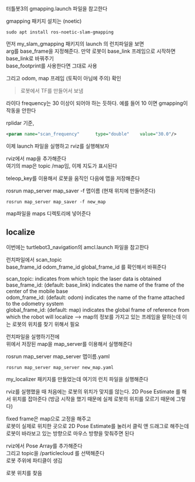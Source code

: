 터틀봇3의 gmapping.launch 파일을 참고한다   

gmapping 패키지 설치는  (noetic)
```
sudo apt install ros-noetic-slam-gmapping
```

먼저 my_slam_gmapping 패키지의 launch 의 런치파일을 보면   
arg를 base_frame을 지정해준다. 만약 로봇이 base_link 프레임으로 시작하면 base_link로 바꿔주기  
base_footprint를 사용한다면 그대로 사용   

그리고 odom, map 프레임 (토픽이 아님에 주의) 확인   
> 로봇에서 TF를 만들어서 보냄   

라이다 frequency는 30 이상이 되어야 하는 듯하다. 예를 들어 10 이면 gmapping이 작동을 안한다 

rplidar 기준, 
```xml
<param name="scan_frequency"      type="double"    value="30.0"/>
```

이제 launch 파일을 실행하고 rviz를 실행해보자  

rviz에서 map을 추가해준다  
여기의 map은 topic /map임, 이제 지도가 표시된다  

teleop_key를 이용해서 로봇을 움직인 다음에 맵을 저장해준다  

rosrun map_server map_saver -f 맵이름   (현재 위치에 만들어준다)
```
rosrun map_server map_saver -f new_map
```

map파일을 maps 디렉토리에 넣어준다 


## localize

이번에는 turtlebot3_navigation의 amcl.launch 파일을 참고한다  

런치파일에서 scan_topic  
base_frame_id
odom_frame_id
global_frame_id 를 확인해서 바꿔준다  

scan_topic: indicates from which topic the laser data is obtained  
base_frame_id: (default: base_link) indicates the name of the frame of the center of the mobile base   
odom_frame_id: (default: odom) indicates the name of the frame attached to the odometry system  
global_frame_id: (default: map) indicates the global frame of reference from which the robot will localize  --> map의 정보를 가지고 있는 프레임을 말하는데 이는 로봇의 위치를 찾기 위해서 필요


런치파일을 실행하기전에  
위에서 저장된 map을 map_server를 이용해서 실행해준다

rosrun map_server map_server 맵이름.yaml
```
rosrun map_server map_server new_map.yaml
```

my_localizer 패키지를 만들었는데 여기의 런치 파일을 실행해준다   


rviz를 실행했을 때 처음에는 로봇의 위치가 맞지를 않는다. 2D Pose Estimate 를 해서 위치를 잡아준다 
(방금 시작을 했기 때문에 실제 로봇의 위치를 모르기 때문에 그렇다)

fixed frame은 map으로 고정을 해주고  
로봇이 실제로 위치한 곳으로 2D Pose Estimate를 눌러서 클릭 앤 드래그로 해주는데  
로봇이 바라보고 있는 방향으로 마우스 방향을 맞춰주면 된다  

rviz에서 Pose Array를 추가해준다  
그리고 topic을 /particlecloud 를 선택해준다  
로봇 주위에 파티클이 생김  

로봇 위치를 찾음  

